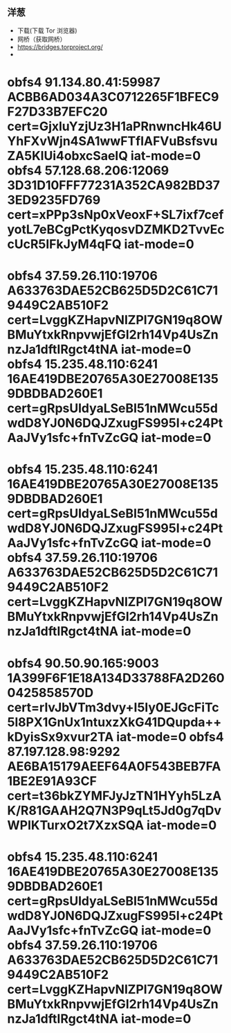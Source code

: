 ##  洋葱

- 下载(下载 Tor 浏览器)  
- 网桥（获取网桥）
-  https://bridges.torproject.org/
- 
obfs4 91.134.80.41:59987 ACBB6AD034A3C0712265F1BFEC9F27D33B7EFC20 cert=GjxluYzjUz3H1aPRnwncHk46UYhFXvWjn4SA1wwFTfIAFVuBsfsvuZA5KlUi4obxcSaeIQ iat-mode=0
obfs4 57.128.68.206:12069 3D31D10FFF77231A352CA982BD373ED9235FD769 cert=xPPp3sNp0xVeoxF+SL7ixf7cefyotL7eBCgPctKyqosvDZMKD2TvvEccUcR5IFkJyM4qFQ iat-mode=0
=========================================================
obfs4 37.59.26.110:19706 A633763DAE52CB625D5D2C61C719449C2AB510F2 cert=LvggKZHapvNlZPI7GN19q8OWBMuYtxkRnpvwjEfGI2rh14Vp4UsZnnzJa1dftIRgct4tNA iat-mode=0
obfs4 15.235.48.110:6241 16AE419DBE20765A30E27008E1359DBDBAD260E1 cert=gRpsUldyaLSeBI51nMWcu55dwdD8YJ0N6DQJZxugFS995I+c24PtAaJVy1sfc+fnTvZcGQ iat-mode=0
=========================================================
obfs4 15.235.48.110:6241 16AE419DBE20765A30E27008E1359DBDBAD260E1 cert=gRpsUldyaLSeBI51nMWcu55dwdD8YJ0N6DQJZxugFS995I+c24PtAaJVy1sfc+fnTvZcGQ iat-mode=0
obfs4 37.59.26.110:19706 A633763DAE52CB625D5D2C61C719449C2AB510F2 cert=LvggKZHapvNlZPI7GN19q8OWBMuYtxkRnpvwjEfGI2rh14Vp4UsZnnzJa1dftIRgct4tNA iat-mode=0
=========================================================
obfs4 90.50.90.165:9003 1A399F6F1E18A134D33788FA2D2600425858570D cert=rIvJbVTm3dvy+I5Iy0EJGcFiTc5l8PX1GnUx1ntuxzXkG41DQupda++kDyisSx9xvur2TA iat-mode=0
obfs4 87.197.128.98:9292 AE6BA15179AEEF64A0F543BEB7FA1BE2E91A93CF cert=t36bkZYMFJyJzTN1HYyh5LzAK/R81GAAH2Q7N3P9qLt5Jd0g7qDvWPIKTurxO2t7XzxSQA iat-mode=0
=========================================================
obfs4 15.235.48.110:6241 16AE419DBE20765A30E27008E1359DBDBAD260E1 cert=gRpsUldyaLSeBI51nMWcu55dwdD8YJ0N6DQJZxugFS995I+c24PtAaJVy1sfc+fnTvZcGQ iat-mode=0
obfs4 37.59.26.110:19706 A633763DAE52CB625D5D2C61C719449C2AB510F2 cert=LvggKZHapvNlZPI7GN19q8OWBMuYtxkRnpvwjEfGI2rh14Vp4UsZnnzJa1dftIRgct4tNA iat-mode=0
=========================================================
